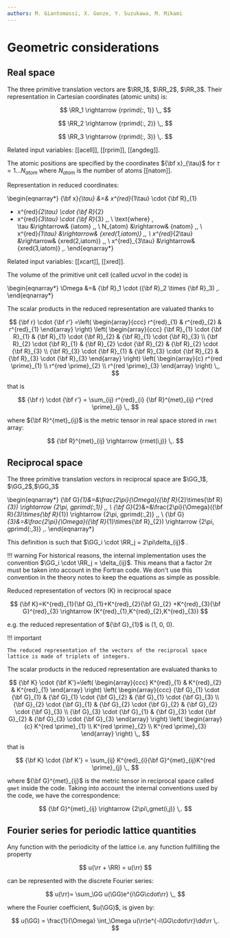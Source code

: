 ```yaml
---
authors: M. Giantomassi, X. Gonze, Y. Suzukawa, M. Mikami
---
```


# Geometric considerations

## Real space

The three primitive translation vectors are $\RR_1$, $\RR_2$, $\RR_3$.
Their representation in Cartesian coordinates (atomic units) is:

$$ \RR_1 \rightarrow {rprimd(:, 1)} \,, $$

$$ \RR_2 \rightarrow {rprimd(:, 2)} \,, $$

$$ \RR_3 \rightarrow {rprimd(:, 3)} \,. $$

Related input variables: [[acell]], [[rprim]], [[angdeg]].

The atomic positions are specified by the coordinates ${\bf x}_{\tau}$
for $\tau=1 \dots N_{atom}$ where $N_{atom}$ is the number of atoms [[natom]].

Representation in reduced coordinates:

\begin{eqnarray*}
{\bf x}_{\tau} &=& x^{red}_{1\tau} \cdot {\bf R}_{1}
 + x^{red}_{2\tau} \cdot {\bf R}_{2}
 + x^{red}_{3\tau} \cdot {\bf R}_{3}  \,, \\ 
\text{where} \,  
  \tau &\rightarrow& {iatom} \,, \\
 N_{atom} &\rightarrow& {natom} \,, \\
 x^{red}_{1\tau} &\rightarrow& {xred(1,iatom)} \,, \\
 x^{red}_{2\tau} &\rightarrow& {xred(2,iatom)} \,, \\
 x^{red}_{3\tau} &\rightarrow& {xred(3,iatom)} \,.
\end{eqnarray*}

Related input variables: [[xcart]], [[xred]].

The volume of the primitive unit cell (called *ucvol* in the code) is

\begin{eqnarray*}
\Omega &=& {\bf R}_1 \cdot ({\bf R}_2 \times {\bf R}_3) \,.
\end{eqnarray*}

The scalar products in the reduced representation are valuated thanks to

$$ 
{\bf r} \cdot {\bf r'} =\left(
\begin{array}{ccc}
r^{red}_{1} & r^{red}_{2} & r^{red}_{1}
\end{array}
\right)
\left(
\begin{array}{ccc}
{\bf R}_{1} \cdot {\bf R}_{1} & {\bf R}_{1} \cdot {\bf R}_{2} &
{\bf R}_{1} \cdot {\bf R}_{3} \\
{\bf R}_{2} \cdot {\bf R}_{1} & {\bf R}_{2} \cdot {\bf R}_{2} &
{\bf R}_{2} \cdot {\bf R}_{3} \\
{\bf R}_{3} \cdot {\bf R}_{1} & {\bf R}_{3} \cdot {\bf R}_{2} &
{\bf R}_{3} \cdot {\bf R}_{3}
\end{array}
\right)
\left(
\begin{array}{c}
r^{red \prime}_{1} \\
r^{red \prime}_{2} \\
r^{red \prime}_{3}
\end{array}
\right) \,,
$$

that is

$$ {\bf r} \cdot {\bf r'} = \sum_{ij} r^{red}_{i} {\bf R}^{met}_{ij} r^{red \prime}_{j} \,, $$

where ${\bf R}^{met}_{ij}$ is the metric tensor in real space stored in `rmet` array:

$$ {\bf R}^{met}_{ij} \rightarrow {rmet(i,j)} \,. $$

## Reciprocal space

The three primitive translation vectors in reciprocal space are
$\GG_1$, $\GG_2$,$\GG_3$

\begin{eqnarray*}
{\bf G}_{1}&=&\frac{2\pi}{\Omega}({\bf R}_{2}\times{\bf R}_{3}) \rightarrow {2\pi\, gprimd(:,1)} \,, \\
{\bf G}_{2}&=&\frac{2\pi}{\Omega}({\bf R}_{3}\times{\bf R}_{1}) \rightarrow {2\pi\, gprimd(:,2)} \,, \\
{\bf G}_{3}&=&\frac{2\pi}{\Omega}({\bf R}_{1}\times{\bf R}_{2}) \rightarrow {2\pi\, gprimd(:,3)} \,.
\end{eqnarray*}

This definition is such that $\GG_i \cdot \RR_j = 2\pi\delta_{ij}$ .

!!! warning
    For historical reasons, the internal implementation uses the convention 
    $\GG_i \cdot \RR_j = \delta_{ij}$. This means that a factor $2\pi$ must be taken into account 
    in the Fortran code.
    We don't use this convention in the theory notes to keep the equations as simple as possible.

Reduced representation of vectors (K) in reciprocal space

$$
{\bf K}=K^{red}_{1}{\bf G}_{1}+K^{red}_{2}{\bf G}_{2}
+K^{red}_{3}{\bf G}^{red}_{3} \rightarrow
(K^{red}_{1},K^{red}_{2},K^{red}_{3}) 
$$

e.g. the reduced representation of ${\bf G}_{1}$ is (1, 0, 0).

!!! important

    The reduced representation of the vectors of the reciprocal space
    lattice is made of triplets of integers.

The scalar products in the reduced representation are evaluated thanks to

$$ 
{\bf K} \cdot {\bf K'}=\left(
\begin{array}{ccc}
K^{red}_{1} & K^{red}_{2} & K^{red}_{1}
\end{array}
\right)
\left(
\begin{array}{ccc}
{\bf G}_{1} \cdot {\bf G}_{1} & {\bf G}_{1} \cdot {\bf G}_{2}
& {\bf G}_{1} \cdot {\bf G}_{3} \\
{\bf G}_{2} \cdot {\bf G}_{1} & {\bf G}_{2} \cdot {\bf G}_{2}
& {\bf G}_{2} \cdot {\bf G}_{3} \\
{\bf G}_{3} \cdot {\bf G}_{1} & {\bf G}_{3} \cdot {\bf G}_{2}
& {\bf G}_{3} \cdot {\bf G}_{3}
\end{array}
\right)
\left(
\begin{array}{c}
K^{red \prime}_{1} \\
K^{red \prime}_{2} \\
K^{red \prime}_{3}
\end{array}
\right)   \,,
$$

that is 

$$ {\bf K} \cdot {\bf K'} = \sum_{ij} K^{red}_{i}{\bf G}^{met}_{ij}K^{red \prime}_{j}  \,, $$

where ${\bf G}^{met}_{ij}$ is the metric tensor in reciprocal space called `gmet` inside the code.
Taking into account the internal conventions used by the code, we have the correspondence:

$$ {\bf G}^{met}_{ij} \rightarrow {2\pi\,gmet(i,j)} \,. $$

## Fourier series for periodic lattice quantities

Any function with the periodicity of the lattice i.e. any function fullfilling the property

$$ u(\rr + \RR) = u(\rr) $$

can be represented with the discrete Fourier series:

$$  u(\rr)= \sum_\GG u(\GG)e^{i\GG\cdot\rr} \,, $$ 

where the Fourier coefficient, $u(\GG)$, is given by:

$$ u(\GG) = \frac{1}{\Omega} \int_\Omega u(\rr)e^{-i\GG\cdot\rr}\dd\rr \,. $$

<!--
This appendix reports the conventions used in this work for the Fourier 
representation in frequency- and momentum-space. 
The volume of the unit cell is denoted with $\Omega$, while $V$ is the
total volume of the crystal simulated employing Born-von K\'arman periodic boundary condition~\cite{Ashcroft1976}.

\begin{equation}\label{eq:IFT_2points_convention}
 f(\rr_1,\rr_2)= \frac{1}{V} \sum_{\substack{\qq \\ \GG_1 \GG_2}}  
 e^{i (\qq +\GG_1) \cdot \rr_1}\,f_{\GG_1 \GG_2}(\qq)\,e^{-i (\qq+\GG_2) \cdot \rr_2} 
\end{equation}

\begin{equation}\label{eq:FT_2points_convention}
 f_{\GG_1\GG_2}(\qq) = \frac{1}{V} \iint_V 
 e^{-i(\qq+\GG_1) \cdot \rr_1}\,f(\rr_1, \rr_2)\,e^{i (\qq+\GG_2) \cdot \rr_2}\dd\rr_1\dd\rr_2 
\end{equation}
-->

